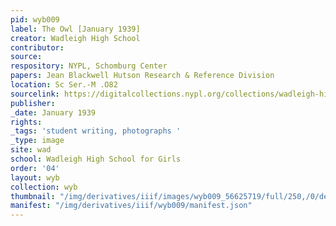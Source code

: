 ```yaml
---
pid: wyb009
label: The Owl [January 1939]
creator: Wadleigh High School
contributor:
source:
respository: NYPL, Schomburg Center
papers: Jean Blackwell Hutson Research & Reference Division
location: Sc Ser.-M .O82
sourcelink: https://digitalcollections.nypl.org/collections/wadleigh-high-school-yearbooks#/?tab=navigation
publisher:
_date: January 1939
rights:
_tags: 'student writing, photographs '
_type: image
site: wad
school: Wadleigh High School for Girls
order: '04'
layout: wyb
collection: wyb
thumbnail: "/img/derivatives/iiif/images/wyb009_56625719/full/250,/0/default.jpg"
manifest: "/img/derivatives/iiif/wyb009/manifest.json"
---
```

